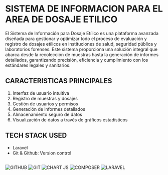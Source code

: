 # SISTEMA DE INFORMACION PARA EL AREA DE DOSAJE ETILICO

El Sistema de Información para Dosaje Etílico es una plataforma avanzada diseñada para gestionar y optimizar todo el proceso de evaluación y registro de dosajes etílicos en instituciones de salud, seguridad pública y laboratorios forenses. Este sistema proporciona una solución integral que abarca desde la recolección de muestras hasta la generación de informes detallados, garantizando precisión, eficiencia y cumplimiento con los estándares legales y sanitarios.

## CARACTERISTICAS PRINCIPALES

1. Interfaz de usuario intuitiva
2. Registro de muestras y dosajes
3. Gestión de usuarios y permisos
4. Generación de informes detallados
5. Almacenamiento seguro de datos
6. Visualización de datos a través de gráficos estadísticos

## TECH STACK USED

- Laravel
- Git & Github: Version control

##

![GITHUB](https://img.shields.io/badge/GitHub-100000?style=for-the-badge&logo=github&logoColor=white)
![GIT](https://img.shields.io/badge/GIT-E44C30?style=for-the-badge&logo=git&logoColor=white)
![CHART JS](https://img.shields.io/badge/Chart%20js-FF6384?style=for-the-badge&logo=chartdotjs&logoColor=white)
![COMPOSER](https://img.shields.io/badge/Composer-885630?style=for-the-badge&logo=Composer&logoColor=white)
![LARAVEL](https://img.shields.io/badge/Laravel-FF2D20?style=for-the-badge&logo=laravel&logoColor=white)